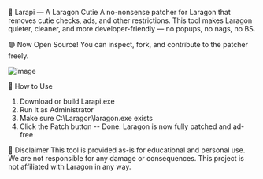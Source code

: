 🧨 Larapi — A Laragon Cutie
A no-nonsense patcher for Laragon that removes cutie checks, ads, and other restrictions.
This tool makes Laragon quieter, cleaner, and more developer-friendly — no popups, no nags, no BS.

🟢 Now Open Source! You can inspect, fork, and contribute to the patcher freely.

![image](https://github.com/user-attachments/assets/2fcfcc26-2e12-49f2-b1b3-a361ec00a2fd)


🚀 How to Use
1) Download or build Larapi.exe
2) Run it as Administrator
3) Make sure C:\Laragon\laragon.exe exists
4) Click the Patch button
-- Done. Laragon is now fully patched and ad-free


📜 Disclaimer
This tool is provided as-is for educational and personal use.
We are not responsible for any damage or consequences.
This project is not affiliated with Laragon in any way.
